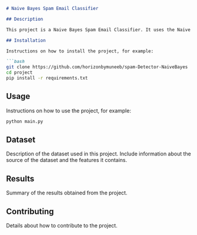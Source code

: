 ```markdown
# Naive Bayes Spam Email Classifier

## Description

This project is a Naive Bayes Spam Email Classifier. It uses the Naive Bayes algorithm to classify emails as either spam or not spam.

## Installation

Instructions on how to install the project, for example:

```bash
git clone https://github.com/horizonbymuneeb/spam-Detector-NaiveBayes
cd project
pip install -r requirements.txt
```

## Usage

Instructions on how to use the project, for example:

```bash
python main.py
```

## Dataset

Description of the dataset used in this project. Include information about the source of the dataset and the features it contains.

## Results

Summary of the results obtained from the project.

## Contributing

Details about how to contribute to the project.


